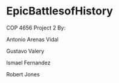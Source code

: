 # EpicBattlesofHistory
COP 4656 Project 2
By:

Antonio Arenas Vidal

Gustavo Valery

Ismael Fernandez

Robert Jones
